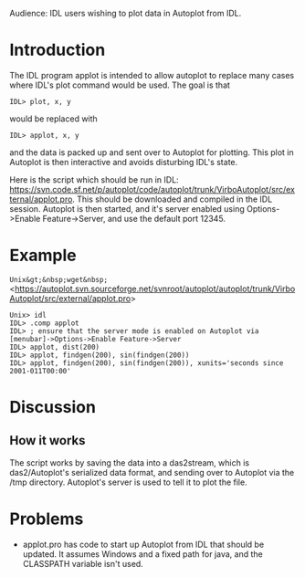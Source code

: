 Audience: IDL users wishing to plot data in Autoplot from IDL.

# Introduction

The IDL program applot is intended to allow autoplot to replace many
cases where IDL's plot command would be used. The goal is that

```
IDL> plot, x, y
```
would be replaced with

```
IDL> applot, x, y
```
and the data is packed up and sent over to Autoplot for plotting. This
plot in Autoplot is then interactive and avoids disturbing IDL's state.

Here is the script which should be run in IDL:
<https://svn.code.sf.net/p/autoplot/code/autoplot/trunk/VirboAutoplot/src/external/applot.pro>.
This should be downloaded and compiled in the IDL session. Autoplot is
then started, and it's server enabled using Options-\>Enable
Feature-\>Server, and use the default port 12345.

# Example

`Unix&gt;&nbsp;wget&nbsp;`&lt;https://autoplot.svn.sourceforge.net/svnroot/autoplot/autoplot/trunk/VirboAutoplot/src/external/applot.pro&gt;  
```
Unix> idl
IDL> .comp applot
IDL> ; ensure that the server mode is enabled on Autoplot via [menubar]->Options->Enable Feature->Server
IDL> applot, dist(200)
IDL> applot, findgen(200), sin(findgen(200))
IDL> applot, findgen(200), sin(findgen(200)), xunits='seconds since 2001-011T00:00'
```
# Discussion

## How it works

The script works by saving the data into a das2stream, which is
das2/Autoplot's serialized data format, and sending over to Autoplot via
the /tmp directory. Autoplot's server is used to tell it to plot the
file.

# Problems

  - applot.pro has code to start up Autoplot from IDL that should be
    updated. It assumes Windows and a fixed path for java, and the
    CLASSPATH variable isn't used.

